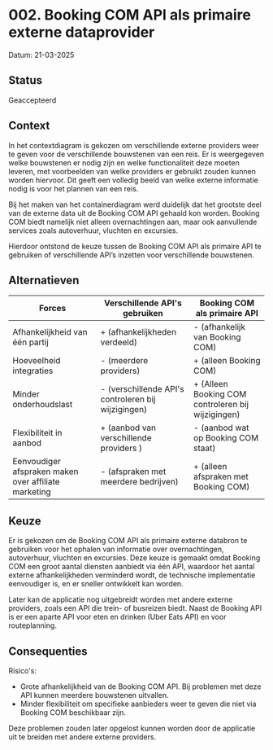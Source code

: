 # 002. Booking COM API als primaire externe dataprovider
Datum: 21-03-2025

## Status
Geaccepteerd

## Context
In het contextdiagram is gekozen om verschillende externe providers weer te geven voor de verschillende bouwstenen van een reis. Er is weergegeven welke bouwstenen er nodig zijn en welke functionaliteit deze moeten leveren, met voorbeelden van welke providers er gebruikt zouden kunnen worden hiervoor. Dit geeft een volledig beeld van welke externe informatie nodig is voor het plannen van een reis.

Bij het maken van het containerdiagram werd duidelijk dat het grootste deel van de externe data uit de Booking COM API gehaald kon worden. Booking COM biedt namelijk niet alleen overnachtingen aan, maar ook aanvullende services zoals autoverhuur, vluchten en excursies. 

Hierdoor ontstond de keuze tussen de Booking COM API als primaire API te gebruiken of verschillende API’s inzetten voor verschillende bouwstenen.

## Alternatieven
| Forces | Verschillende API's gebruiken | Booking COM als primaire API |
|------------------------------|----------------|-----|
| Afhankelijkheid van één partij | + (afhankelijkheden verdeeld) | - (afhankelijk van Booking COM) |
| Hoeveelheid integraties | - (meerdere providers) | + (alleen Booking COM) |
| Minder onderhoudslast | - (verschillende API's controleren bij wijzigingen) | + (Alleen Booking COM controleren bij wijzigingen) |
| Flexibiliteit in aanbod | + (aanbod van verschillende providers ) | - (aanbod wat op Booking COM staat) |
| Eenvoudiger afspraken maken over affiliate marketing  | - (afspraken met meerdere bedrijven)| + (alleen afspraken met Booking COM) |


## Keuze
Er is gekozen om de Booking COM API als primaire externe databron te gebruiken voor het ophalen van informatie over overnachtingen, autoverhuur, vluchten en excursies.
Deze keuze is gemaakt omdat Booking COM een groot aantal diensten aanbiedt via één API, waardoor het aantal externe afhankelijkheden verminderd wordt, de technische implementatie eenvoudiger is, en er sneller ontwikkelt kan worden.

Later kan de applicatie nog uitgebreidt worden met andere externe providers, zoals een API die trein- of busreizen biedt. Naast de Booking API is er een aparte API voor eten en drinken (Uber Eats API) en voor routeplanning. 

## Consequenties
Risico's:
- Grote afhankelijkheid van de Booking COM API. Bij problemen met deze API kunnen meerdere bouwstenen uitvallen.
- Minder flexibiliteit om specifieke aanbieders weer te geven die niet via Booking COM beschikbaar zijn. 

Deze problemen zouden later opgelost kunnen worden door de applicatie uit te breiden met andere externe providers. 